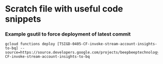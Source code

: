# Scratch file with useful code snippets

### Example gsutil to force deployment of latest commit
```
gcloud functions deploy [TSIGD-0405-CF-invoke-stream-account-insights-to-bq] --source=https://source.developers.google.com/projects/beepbeeptechnology/repos/github_beepbeeptechnology_tripscout/revisions/e7ce58cab5273063f387e4422301b7b84ec5f2f9/paths/igmediadata/0405-CF-invoke-stream-account-insights-to-bq
```